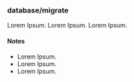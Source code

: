 ### database/migrate

Lorem Ipsum. Lorem Ipsum. Lorem Ipsum.

#### Notes

- Lorem Ipsum.
- Lorem Ipsum.
- Lorem Ipsum.
